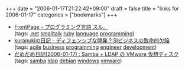 +++
date = "2006-01-17T21:22:42+09:00"
draft = false
title = "links for 2006-01-17"
categories = ["bookmarks"]
+++

<ul>
	<li>
		<div><a href="http://sru.ikejisoft.com/">FrontPage - プログラミング言語 スル。</a></div>
		<div>(tags: <a href="http://del.icio.us/nobu666/.net">.net</a> <a href="http://del.icio.us/nobu666/smalltalk">smalltalk</a> <a href="http://del.icio.us/nobu666/ruby">ruby</a> <a href="http://del.icio.us/nobu666/language">language</a> <a href="http://del.icio.us/nobu666/programming">programming</a>)</div>
	</li>
	<li>
		<div><a href="http://d.hatena.ne.jp/kuranuki/20060116/p1">kuranukiの日記 - ディフェンシブな開発 ? SIビジネスの致命的欠陥</a></div>
		<div>(tags: <a href="http://del.icio.us/nobu666/agile">agile</a> <a href="http://del.icio.us/nobu666/business">business</a> <a href="http://del.icio.us/nobu666/programming">programming</a> <a href="http://del.icio.us/nobu666/engineer">engineer</a> <a href="http://del.icio.us/nobu666/development">development</a>)</div>
	</li>
	<li>
		<div><a href="http://damedame.monyo.com/?date=20060117#p01">だめだめ日記(2006-01-17) : Samba + LDAP の VMware 仮想ディスク</a></div>
		<div>(tags: <a href="http://del.icio.us/nobu666/samba">samba</a> <a href="http://del.icio.us/nobu666/ldap">ldap</a> <a href="http://del.icio.us/nobu666/debian">debian</a> <a href="http://del.icio.us/nobu666/windows">windows</a> <a href="http://del.icio.us/nobu666/vmware">vmware</a>)</div>
	</li>
</ul>
